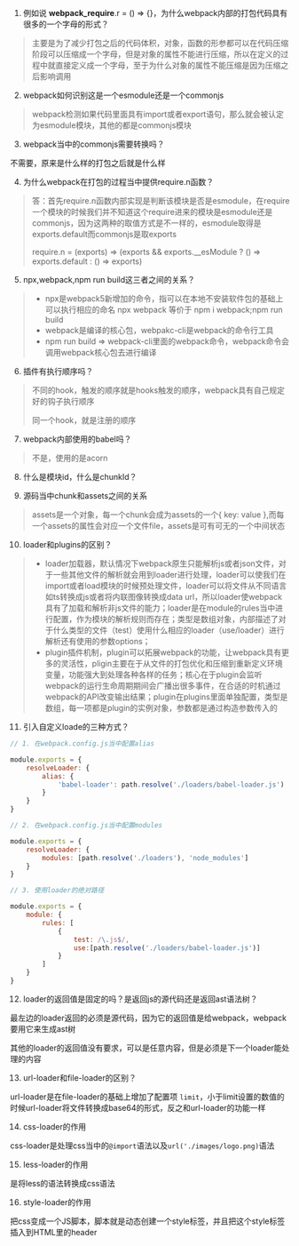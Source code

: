 1. 例如说 __webpack_require__.r = () => {}，为什么webpack内部的打包代码具有很多的一个字母的形式？

> 主要是为了减少打包之后的代码体积，对象，函数的形参都可以在代码压缩阶段可以压缩成一个字母，但是对象的属性不能进行压缩，所以在定义的过程中就直接定义成一个字母，至于为什么对象的属性不能压缩是因为压缩之后影响调用

2. webpack如何识别这是一个esmodule还是一个commonjs

> webpack检测如果代码里面具有import或者export语句，那么就会被认定为esmodule模块，其他的都是commonjs模块

3. webpack当中的commonjs需要转换吗？

不需要，原来是什么样的打包之后就是什么样

4. 为什么webpack在打包的过程当中提供require.n函数？

> 答：首先require.n函数内部实现是判断该模块是否是esmodule，在require一个模块的时候我们并不知道这个require进来的模块是esmodule还是commonjs，因为这两种的取值方式是不一样的，esmodule取得是exports.default而commonjs是取exports
> 
>  require.n = (exports) => (exports && exports.__esModule ? () => exports.default : () => exports)

5. npx,webpack,npm run build这三者之间的关系？

> + npx是webpack5新增加的命令，指可以在本地不安装软件包的基础上可以执行相应的命名 npx webpack 等价于 npm i webpack;npm run build
> + webpack是编译的核心包，webpakc-cli是webpack的命令行工具
> + npm run build => webpack-cli里面的webpack命令，webpack命令会调用webpack核心包去进行编译

6. 插件有执行顺序吗？

> 不同的hook，触发的顺序就是hooks触发的顺序，webpack具有自己规定好的钩子执行顺序
> 
> 同一个hook，就是注册的顺序
   
7. webpack内部使用的babel吗？

> 不是，使用的是acorn

8. 什么是模块id，什么是chunkId？

9. 源码当中chunk和assets之间的关系
    
> assets是一个对象，每一个chunk会成为assets的一个{ key: value },而每一个assets的属性会对应一个文件file，assets是可有可无的一个中间状态

10. loader和plugins的区别？

>  + loader加载器，默认情况下webpack原生只能解析js或者json文件，对于一些其他文件的解析就会用到loader进行处理，loader可以使我们在import或者load模块的时候预处理文件，loader可以将文件从不同语言如ts转换成js或者将内联图像转换成data url，所以loader使webpack具有了加载和解析非js文件的能力；loader是在module的rules当中进行配置，作为模块的解析规则而存在；类型是数组对象，内部描述了对于什么类型的文件（test）使用什么相应的loader（use/loader）进行解析还有使用的参数options；
>  + plugin插件机制，plugin可以拓展webpack的功能，让webpack具有更多的灵活性，pligin主要在于从文件的打包优化和压缩到重新定义环境变量，功能强大到处理各种各样的任务；核心在于plugin会监听webpack的运行生命周期期间会广播出很多事件，在合适的时机通过webpack的API改变输出结果；plugin在plugins里面单独配置，类型是数组，每一项都是plugin的实例对象，参数都是通过构造参数传入的

11. 引入自定义loade的三种方式？

```js
// 1. 在webpack.config.js当中配置alias

module.exports = {
    resolveLoader: {
        alias: {
            'babel-loader': path.resolve('./loaders/babel-loader.js')
        }
    }
}

// 2. 在webpack.config.js当中配置modules

module.exports = {
    resolveLoader: {
        modules: [path.resolve('./loaders'), 'node_modules']
    }
}

// 3. 使用loader的绝对路径

module.exports = {
    module: {
        rules: [
            {
                test: /\.js$/,
                use:[path.resolve('./loaders/babel-loader.js')]
            }
        ]
    }
}
```

12. loader的返回值是固定的吗？是返回js的源代码还是返回ast语法树？

最左边的loader返回的必须是源代码，因为它的返回值是给webpack，webpack要用它来生成ast树

其他的loader的返回值没有要求，可以是任意内容，但是必须是下一个loader能处理的内容

13. url-loader和file-loader的区别？

url-loader是在file-loader的基础上增加了配置项 `limit`，小于limit设置的数值的时候url-loader将文件转换成base64的形式，反之和url-loader的功能一样

14. css-loader的作用

css-loader是处理css当中的`@import`语法以及`url('./images/logo.png)`语法

15. less-loader的作用

是将less的语法转换成css语法

16. style-loader的作用

把css变成一个JS脚本，脚本就是动态创建一个style标签，并且把这个style标签插入到HTML里的header
